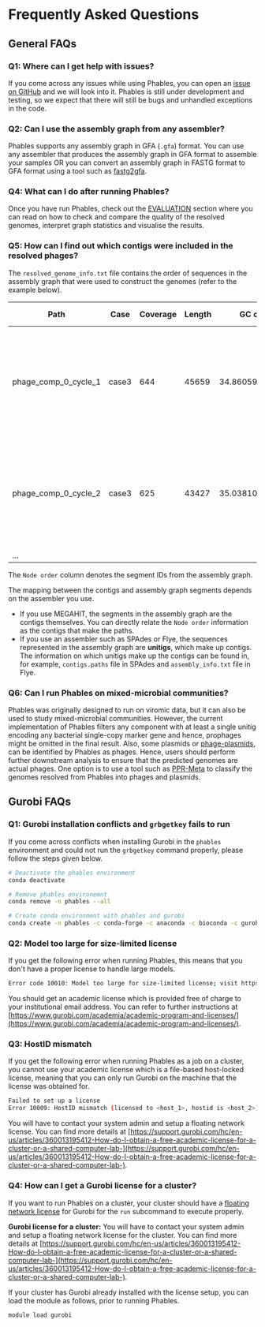# Frequently Asked Questions

## General FAQs

### Q1: Where can I get help with issues?

If you come across any issues while using Phables, you can open an [issue on GitHub](https://github.com/Vini2/phables/issues) and we will look into it. Phables is still under development and testing, so we expect that there will still be bugs and unhandled exceptions in the code. 

### Q2: Can I use the assembly graph from any assembler?

Phables supports any assembly graph in GFA (`.gfa`) format. You can use any assembler that produces the assembly graph in GFA format to assemble your samples OR you can convert an assembly graph in FASTG format to GFA format using a tool such as [fastg2gfa](https://github.com/lh3/gfa1/blob/master/misc/fastg2gfa.c).

### Q4: What can I do after running Phables?

Once you have run Phables, check out the [EVALUATION](https://phables.readthedocs.io/en/latest/quality/) section where you can read on how to check and compare the quality of the resolved genomes, interpret graph statistics and visualise the results.

### Q5: How can I find out which contigs were included in the resolved phages?

The `resolved_genome_info.txt` file contains the order of sequences in the assembly graph that were used to construct the genomes (refer to the example below). 

| Path                 | Case  | Coverage | Length | GC content        | Node order                                                                   |
|----------------------|-------|----------|--------|-------------------|------------------------------------------------------------------------------|
| phage_comp_0_cycle_1 | case3 | 644      | 45659  | 34.86059703453864 | ['49-', '5524+', '24979-', '5556+', '55+', '5540-', '67+', '4490+', '5554-'] |
| phage_comp_0_cycle_2 | case3 | 625      | 43427  | 35.03810993160937 | ['49-', '5522+', '24979-', '5558+', '55+', '65+', '67+', '4490+', '5498-']   |
| ...                  |       |          |        |                   |                                                                              |

The `Node order` column denotes the segment IDs from the assembly graph.

The mapping between the contigs and assembly graph segments depends on the assembler you use. 

* If you use MEGAHIT, the segments in the assembly graph are the contigs themselves. You can directly relate the `Node order` information as the contigs that make the paths.
* If you use an assembler such as SPAdes or Flye, the sequences represented in the assembly graph are **unitigs**, which make up contigs. The information on which unitigs make up the contigs can be found in, for example, `contigs.paths` file in SPAdes and `assembly_info.txt` file in Flye.

### Q6: Can I run Phables on mixed-microbial communities?

Phables was originally designed to run on viromic data, but it can also be used to study mixed-microbial communities. However, the current implementation of Phables filters any component with at least a single unitig encoding any bacterial single-copy marker gene and hence, prophages might be omitted in the final result. Also, some plasmids or [phage-plasmids](https://doi.org/10.1128/mbio.01851-22), can be identified by Phables as phages. Hence, users should perform further downstream analysis to ensure that the predicted genomes are actual phages. One option is to use a tool such as [PPR-Meta](https://github.com/zhenchengfang/PPR-Meta) to classify the genomes resolved from Phables into phages and plasmids.


## Gurobi FAQs

### Q1: Gurobi installation conflicts and `grbgetkey` fails to run

If you come across conflicts when installing Gurobi in the `phables` environment and could not run the `grbgetkey` command properly, please follow the steps given below.

```bash
# Deactivate the phables environment
conda deactivate

# Remove phables environemnt
conda remove -n phables --all

# Create conda environment with phables and gurobi
conda create -n phables -c conda-forge -c anaconda -c bioconda -c gurobi phables gurobi
```

### Q2: Model too large for size-limited license

If you get the following error when running Phables, this means that you don't have a proper license to handle large models. 

```bash
Error code 10010: Model too large for size-limited license; visit https://www.gurobi.com/free-trial for a full license
```

You should get an academic license which is provided free of charge to your institutional email address. You can refer to further instructions at [https://www.gurobi.com/academia/academic-program-and-licenses/](https://www.gurobi.com/academia/academic-program-and-licenses/).

### Q3: HostID mismatch

If you get the following error when running Phables as a job on a cluster, you cannot use your academic license which is a file-based host-locked license, meaning that you can only run Gurobi on the machine that the license was obtained for.

```bash
Failed to set up a license
Error 10009: HostID mismatch (licensed to <host_1>, hostid is <host_2>)
```

You will have to contact your system admin and setup a floating network license. You can find more details at [https://support.gurobi.com/hc/en-us/articles/360013195412-How-do-I-obtain-a-free-academic-license-for-a-cluster-or-a-shared-computer-lab-](https://support.gurobi.com/hc/en-us/articles/360013195412-How-do-I-obtain-a-free-academic-license-for-a-cluster-or-a-shared-computer-lab-).

### Q4: How can I get a Gurobi license for a cluster?

If you want to run Phables on a cluster, your cluster should have a [floating network license](https://en.wikipedia.org/wiki/Floating_licensing) for Gurobi for the `run` subcommand to execute properly.

**Gurobi license for a cluster:** You will have to contact your system admin and setup a floating network license for the cluster. You can find more details at [https://support.gurobi.com/hc/en-us/articles/360013195412-How-do-I-obtain-a-free-academic-license-for-a-cluster-or-a-shared-computer-lab-](https://support.gurobi.com/hc/en-us/articles/360013195412-How-do-I-obtain-a-free-academic-license-for-a-cluster-or-a-shared-computer-lab-).

If your cluster has Gurobi already installed with the license setup, you can load the module as follows, prior to running Phables.

```bash
module load gurobi
```